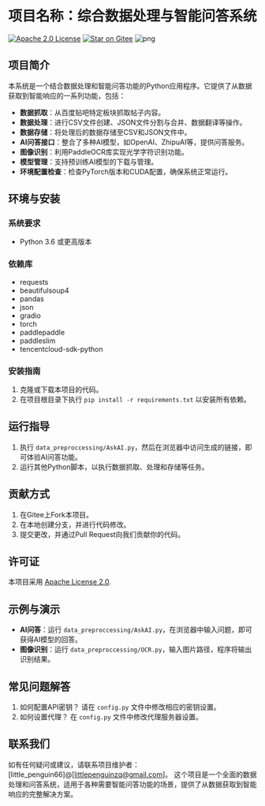 # 项目名称：综合数据处理与智能问答系统
[![Apache 2.0 License](https://img.shields.io/badge/License-Apache%202.0-blue.svg)](https://opensource.org/licenses/Apache-2.0)
[![Star on Gitee](https://gitee.com/jerryzheng66/cugbgalgame/badge/star.svg?theme=dark)](https://gitee.com/jerryzheng66/cugbgalgame)
![png](https://cdn.jsdelivr.net/gh/littlepenguin66/webImage/background.png)
## 项目简介
本系统是一个结合数据处理和智能问答功能的Python应用程序。它提供了从数据获取到智能响应的一系列功能，包括：
- **数据抓取**：从百度贴吧特定板块抓取帖子内容。
- **数据处理**：进行CSV文件创建、JSON文件分割与合并、数据翻译等操作。
- **数据存储**：将处理后的数据存储至CSV和JSON文件中。
- **AI问答接口**：整合了多种AI模型，如OpenAI、ZhipuAI等，提供问答服务。
- **图像识别**：利用PaddleOCR库实现光学字符识别功能。
- **模型管理**：支持预训练AI模型的下载与管理。
- **环境配置检查**：检查PyTorch版本和CUDA配置，确保系统正常运行。
## 环境与安装
### 系统要求
- Python 3.6 或更高版本
### 依赖库
- requests
- beautifulsoup4
- pandas
- json
- gradio
- torch
- paddlepaddle
- paddleslim
- tencentcloud-sdk-python
### 安装指南
1. 克隆或下载本项目的代码。
2. 在项目根目录下执行 `pip install -r requirements.txt` 以安装所有依赖。
## 运行指导
1. 执行 `data_preproccessing/AskAI.py`，然后在浏览器中访问生成的链接，即可体验AI问答功能。
2. 运行其他Python脚本，以执行数据抓取、处理和存储等任务。
## 贡献方式
1. 在Gitee上Fork本项目。
2. 在本地创建分支，并进行代码修改。
3. 提交更改，并通过Pull Request向我们贡献你的代码。
## 许可证
本项目采用 [Apache License 2.0](https://opensource.org/licenses/Apache-2.0).
## 示例与演示
- **AI问答**：运行 `data_preproccessing/AskAI.py`，在浏览器中输入问题，即可获得AI模型的回答。
- **图像识别**：运行 `data_preproccessing/OCR.py`，输入图片路径，程序将输出识别结果。
## 常见问题解答
1. 如何配置API密钥？
   请在 `config.py` 文件中修改相应的密钥设置。
2. 如何设置代理？
   在 `config.py` 文件中修改代理服务器设置。
## 联系我们
如有任何疑问或建议，请联系项目维护者：[little_penguin66]@[littlepenguinzq@gmail.com]。
这个项目是一个全面的数据处理和问答系统，适用于各种需要智能问答功能的场景，提供了从数据获取到智能响应的完整解决方案。
